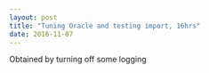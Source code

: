 ```yaml
---
layout: post
title: "Tuning Oracle and testing import, 16hrs"
date: 2016-11-07
---
```


Obtained by turning off some logging

